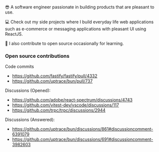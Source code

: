 😎 A software engineer passionate in building products that are pleasant to use.

💻 Check out my side projects where I build everyday life web applications such as e-commerce or messaging applications with pleasant UI using ReactJS.

📝 I also contribute to open source occasionally for learning.

### Open source contributions

Code commits

- https://github.com/fastify/fastify/pull/4332
- https://github.com/uptrace/bun/pull/737

Discussions (Opened):

- https://github.com/adobe/react-spectrum/discussions/4743
- https://github.com/vitest-dev/vscode/discussions/117
- https://github.com/trpc/trpc/discussions/2944

Discussions (Answered):

- https://github.com/uptrace/bun/discussions/861#discussioncomment-6391079
- https://github.com/uptrace/bun/discussions/691#discussioncomment-3982603
